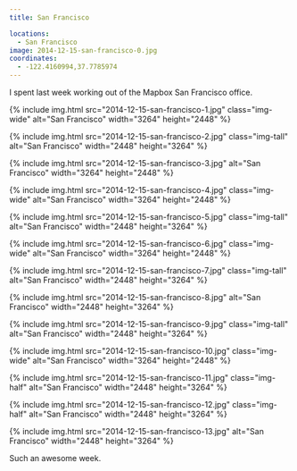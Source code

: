 ```yaml
---
title: San Francisco

locations:
  - San Francisco
image: 2014-12-15-san-francisco-0.jpg
coordinates:
  - -122.4160994,37.7785974
---
```


I spent last week working out of the Mapbox San Francisco office.

<div class="photos">

{% include img.html src="2014-12-15-san-francisco-1.jpg" class="img-wide" alt="San Francisco" width="3264" height="2448" %}

{% include img.html src="2014-12-15-san-francisco-2.jpg" class="img-tall" alt="San Francisco" width="2448" height="3264" %}

{% include img.html src="2014-12-15-san-francisco-3.jpg"  alt="San Francisco" width="3264" height="2448" %}

{% include img.html src="2014-12-15-san-francisco-4.jpg" class="img-wide" alt="San Francisco" width="3264" height="2448" %}

{% include img.html src="2014-12-15-san-francisco-5.jpg" class="img-tall" alt="San Francisco" width="2448" height="3264" %}

{% include img.html src="2014-12-15-san-francisco-6.jpg" class="img-wide" alt="San Francisco" width="3264" height="2448" %}

{% include img.html src="2014-12-15-san-francisco-7.jpg" class="img-tall" alt="San Francisco" width="2448" height="3264" %}

{% include img.html src="2014-12-15-san-francisco-8.jpg" alt="San Francisco" width="2448" height="3264" %}

{% include img.html src="2014-12-15-san-francisco-9.jpg" class="img-tall" alt="San Francisco" width="2448" height="3264" %}

{% include img.html src="2014-12-15-san-francisco-10.jpg" class="img-wide" alt="San Francisco" width="3264" height="2448" %}

{% include img.html src="2014-12-15-san-francisco-11.jpg" class="img-half" alt="San Francisco" width="2448" height="3264" %}

{% include img.html src="2014-12-15-san-francisco-12.jpg" class="img-half" alt="San Francisco" width="2448" height="3264" %}

{% include img.html src="2014-12-15-san-francisco-13.jpg" alt="San Francisco" width="2448" height="3264" %}

</div>

Such an awesome week.
